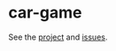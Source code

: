 # car-game
See the [project](https://github.com/users/maffiemaffie/projects/3) and [issues](https://github.com/maffiemaffie/car-game/issues).
